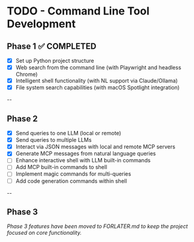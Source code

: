 # TODO - Command Line Tool Development

## Phase 1 ✅ COMPLETED
- [x] Set up Python project structure
- [x] Web search from the command line (with Playwright and headless Chrome)
- [x] Intelligent shell functionality (with NL support via Claude/Ollama)
- [x] File system search capabilities (with macOS Spotlight integration)

--

## Phase 2 
- [x] Send queries to one LLM (local or remote)
- [x] Send queries to multiple LLMs
- [x] Interact via JSON messages with local and remote MCP servers
- [x] Generate MCP messages from natural language queries
- [ ] Enhance interactive shell with LLM built-in commands
- [ ] Add MCP built-in commands to shell
- [ ] Implement magic commands for multi-queries
- [ ] Add code generation commands within shell

--

## Phase 3
*Phase 3 features have been moved to FORLATER.md to keep the project focused on core functionality.*